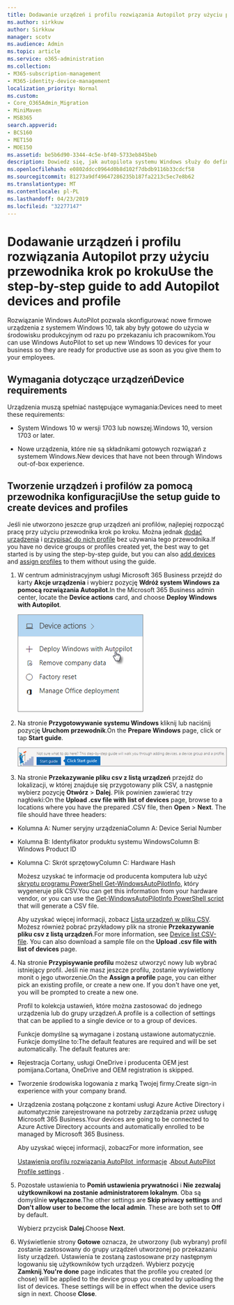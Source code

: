 ```yaml
---
title: Dodawanie urządzeń i profilu rozwiązania Autopilot przy użyciu przewodnika krok po kroku
ms.author: sirkkuw
author: Sirkkuw
manager: scotv
ms.audience: Admin
ms.topic: article
ms.service: o365-administration
ms.collection:
- M365-subscription-management
- M365-identity-device-management
localization_priority: Normal
ms.custom:
- Core_O365Admin_Migration
- MiniMaven
- MSB365
search.appverid:
- BCS160
- MET150
- MOE150
ms.assetid: be5b6d90-3344-4c5e-bf40-5733eb845beb
description: Dowiedz się, jak autopilota systemu Windows służy do definiowania nowych urządzeń Windows 10 dla Twojej firmy.
ms.openlocfilehash: e0802ddcc0964d0b8d102f7dbdb9116b33cdcf58
ms.sourcegitcommit: 81273a9df49647286235b187fa2213c5ec7e8b62
ms.translationtype: MT
ms.contentlocale: pl-PL
ms.lasthandoff: 04/23/2019
ms.locfileid: "32277147"
---
```

# <a name="use-the-step-by-step-guide-to-add-autopilot-devices-and-profile"></a><span data-ttu-id="7d6f6-103">Dodawanie urządzeń i profilu rozwiązania Autopilot przy użyciu przewodnika krok po kroku</span><span class="sxs-lookup"><span data-stu-id="7d6f6-103">Use the step-by-step guide to add Autopilot devices and profile</span></span>

<span data-ttu-id="7d6f6-104">Rozwiązanie Windows AutoPilot pozwala skonfigurować nowe firmowe urządzenia z systemem Windows 10, tak aby były gotowe do użycia w środowisku produkcyjnym od razu po przekazaniu ich pracownikom.</span><span class="sxs-lookup"><span data-stu-id="7d6f6-104">You can use Windows AutoPilot to set up new Windows 10 devices for your business so they are ready for productive use as soon as you give them to your employees.</span></span>
  
## <a name="device-requirements"></a><span data-ttu-id="7d6f6-105">Wymagania dotyczące urządzeń</span><span class="sxs-lookup"><span data-stu-id="7d6f6-105">Device requirements</span></span>

<span data-ttu-id="7d6f6-106">Urządzenia muszą spełniać następujące wymagania:</span><span class="sxs-lookup"><span data-stu-id="7d6f6-106">Devices need to meet these requirements:</span></span>
  
- <span data-ttu-id="7d6f6-107">System Windows 10 w wersji 1703 lub nowszej.</span><span class="sxs-lookup"><span data-stu-id="7d6f6-107">Windows 10, version 1703 or later.</span></span>
    
- <span data-ttu-id="7d6f6-108">Nowe urządzenia, które nie są składnikami gotowych rozwiązań z systemem Windows.</span><span class="sxs-lookup"><span data-stu-id="7d6f6-108">New devices that have not been through Windows out-of-box experience.</span></span>
    
## <a name="use-the-setup-guide-to-create-devices-and-profiles"></a><span data-ttu-id="7d6f6-109">Tworzenie urządzeń i profilów za pomocą przewodnika konfiguracji</span><span class="sxs-lookup"><span data-stu-id="7d6f6-109">Use the setup guide to create devices and profiles</span></span>

<span data-ttu-id="7d6f6-110">Jeśli nie utworzono jeszcze grup urządzeń ani profilów, najlepiej rozpocząć pracę przy użyciu przewodnika krok po kroku. Można jednak [dodać urządzenia](create-and-edit-autopilot-devices.md) i [przypisać do nich profile](create-and-edit-autopilot-profiles.md) bez używania tego przewodnika.</span><span class="sxs-lookup"><span data-stu-id="7d6f6-110">If you have no device groups or profiles created yet, the best way to get started is by using the step-by-step guide, but you can also [add devices](create-and-edit-autopilot-devices.md) and [assign profiles](create-and-edit-autopilot-profiles.md) to them without using the guide.</span></span> 
  
1. <span data-ttu-id="7d6f6-111">W centrum administracyjnym usługi Microsoft 365 Business przejdź do karty **Akcje urządzenia** i wybierz pozycję **Wdróż system Windows za pomocą rozwiązania Autopilot**.</span><span class="sxs-lookup"><span data-stu-id="7d6f6-111">In the Microsoft 365 Business admin center, locate the **Device actions** card, and choose **Deploy Windows with Autopilot**.</span></span>
    
    ![On the Device actions card, choose Deploy Windows with Autopilot.](media/160d5c2a-11a8-48f9-a8aa-70f084b85448.png)
  
2. <span data-ttu-id="7d6f6-113">Na stronie **Przygotowywanie systemu Windows** kliknij lub naciśnij pozycję **Uruchom przewodnik**.</span><span class="sxs-lookup"><span data-stu-id="7d6f6-113">On the **Prepare Windows** page, click or tap **Start guide**.</span></span>
    
    ![Click Start guide for step-by-step instructions for Autopilot.](media/31662655-d1e6-437d-87ea-c0dec5da56f7.png)
  
3. <span data-ttu-id="7d6f6-p101">Na stronie **Przekazywanie pliku csv z listą urządzeń** przejdź do lokalizacji, w której znajduje się przygotowany plik CSV, a następnie wybierz pozycję **Otwórz** \> **Dalej**. Plik powinien zawierać trzy nagłówki:</span><span class="sxs-lookup"><span data-stu-id="7d6f6-p101">On the **Upload .csv file with list of devices** page, browse to a locations where you have the prepared .CSV file, then **Open** \> **Next**. The file should have three headers:</span></span>
    
  - <span data-ttu-id="7d6f6-117">Kolumna A: Numer seryjny urządzenia</span><span class="sxs-lookup"><span data-stu-id="7d6f6-117">Column A: Device Serial Number</span></span>
    
  - <span data-ttu-id="7d6f6-118">Kolumna B: Identyfikator produktu systemu Windows</span><span class="sxs-lookup"><span data-stu-id="7d6f6-118">Column B: Windows Product ID</span></span>
    
  - <span data-ttu-id="7d6f6-119">Kolumna C: Skrót sprzętowy</span><span class="sxs-lookup"><span data-stu-id="7d6f6-119">Column C: Hardware Hash</span></span>
    
    <span data-ttu-id="7d6f6-120">Możesz uzyskać te informacje od producenta komputera lub użyć [skryptu programu PowerShell Get-WindowsAutoPilotInfo](https://www.powershellgallery.com/packages/Get-WindowsAutoPilotInfo), który wygeneruje plik CSV.</span><span class="sxs-lookup"><span data-stu-id="7d6f6-120">You can get this information from your hardware vendor, or you can use the [Get-WindowsAutoPilotInfo PowerShell script](https://www.powershellgallery.com/packages/Get-WindowsAutoPilotInfo) that will generate a CSV file.</span></span> 
    
    <span data-ttu-id="7d6f6-p102">Aby uzyskać więcej informacji, zobacz [Lista urządzeń w pliku CSV](https://support.office.com/article/932e3676-2491-49f0-9177-d893d2f5276e). Możesz również pobrać przykładowy plik na stronie **Przekazywanie pliku csv z listą urządzeń**.</span><span class="sxs-lookup"><span data-stu-id="7d6f6-p102">For more information, see [Device list CSV-file](https://support.office.com/article/932e3676-2491-49f0-9177-d893d2f5276e). You can also download a sample file on the **Upload .csv file with list of devices** page.</span></span> 
    
4. <span data-ttu-id="7d6f6-p103">Na stronie **Przypisywanie profilu** możesz utworzyć nowy lub wybrać istniejący profil. Jeśli nie masz jeszcze profilu, zostanie wyświetlony monit o jego utworzenie.</span><span class="sxs-lookup"><span data-stu-id="7d6f6-p103">On the **Assign a profile** page, you can either pick an existing profile, or create a new one. If you don't have one yet, you will be prompted to create a new one.</span></span> 
    
    <span data-ttu-id="7d6f6-125">Profil to kolekcja ustawień, które można zastosować do jednego urządzenia lub do grupy urządzeń.</span><span class="sxs-lookup"><span data-stu-id="7d6f6-125">A profile is a collection of settings that can be applied to a single device or to a group of devices.</span></span>
    
    <span data-ttu-id="7d6f6-p104">Funkcje domyślne są wymagane i zostaną ustawione automatycznie. Funkcje domyślne to:</span><span class="sxs-lookup"><span data-stu-id="7d6f6-p104">The default features are required and will be set automatically. The default features are:</span></span>
    
  - <span data-ttu-id="7d6f6-128">Rejestracja Cortany, usługi OneDrive i producenta OEM jest pomijana.</span><span class="sxs-lookup"><span data-stu-id="7d6f6-128">Cortana, OneDrive and OEM registration is skipped.</span></span>
    
  - <span data-ttu-id="7d6f6-129">Tworzenie środowiska logowania z marką Twojej firmy.</span><span class="sxs-lookup"><span data-stu-id="7d6f6-129">Create sign-in experience with your company brand.</span></span>
    
  - <span data-ttu-id="7d6f6-130">Urządzenia zostaną połączone z kontami usługi Azure Active Directory i automatycznie zarejestrowane na potrzeby zarządzania przez usługę Microsoft 365 Business.</span><span class="sxs-lookup"><span data-stu-id="7d6f6-130">Your devices are going to be connected to Azure Active Directory accounts and automatically enrolled to be managed by Microsoft 365 Business.</span></span>
    
    <span data-ttu-id="7d6f6-131">Aby uzyskać więcej informacji, zobacz</span><span class="sxs-lookup"><span data-stu-id="7d6f6-131">For more information, see</span></span>
    
    <span data-ttu-id="7d6f6-132">[Ustawienia profilu rozwiązania AutoPilot  informacje](autopilot-profile-settings.md) .</span><span class="sxs-lookup"><span data-stu-id="7d6f6-132">[About AutoPilot Profile settings](autopilot-profile-settings.md) .</span></span> 
    
5. <span data-ttu-id="7d6f6-133">Pozostałe ustawienia to **Pomiń ustawienia prywatności** i **Nie zezwalaj użytkownikowi na zostanie administratorem lokalnym**. Oba są domyślnie **wyłączone**.</span><span class="sxs-lookup"><span data-stu-id="7d6f6-133">The other settings are **Skip privacy settings** and **Don't allow user to become the local admin**. These are both set to **Off** by default.</span></span> 
    
    <span data-ttu-id="7d6f6-134">Wybierz przycisk **Dalej**.</span><span class="sxs-lookup"><span data-stu-id="7d6f6-134">Choose **Next**.</span></span>
    
6. <span data-ttu-id="7d6f6-p105">Wyświetlenie strony **Gotowe** oznacza, że utworzony (lub wybrany) profil zostanie zastosowany do grupy urządzeń utworzonej po przekazaniu listy urządzeń. Ustawienia te zostaną zastosowane przy następnym logowaniu się użytkowników tych urządzeń. Wybierz pozycję **Zamknij**.</span><span class="sxs-lookup"><span data-stu-id="7d6f6-p105">**You're done** page indicates that the profile you created (or chose) will be applied to the device group you created by uploading the list of devices. These settings will be in effect when the device users sign in next. Choose **Close**.</span></span>
    